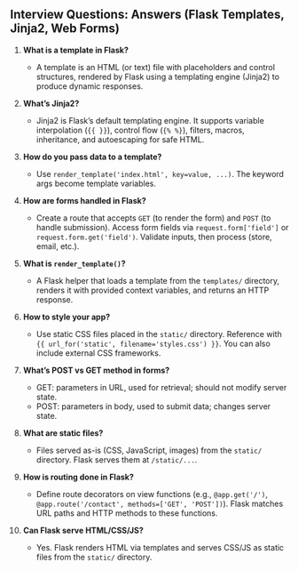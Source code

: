 ## Interview Questions: Answers (Flask Templates, Jinja2, Web Forms)

1. **What is a template in Flask?**
   - A template is an HTML (or text) file with placeholders and control structures, rendered by Flask using a templating engine (Jinja2) to produce dynamic responses.

2. **What’s Jinja2?**
   - Jinja2 is Flask’s default templating engine. It supports variable interpolation (`{{ }}`), control flow (`{% %}`), filters, macros, inheritance, and autoescaping for safe HTML.

3. **How do you pass data to a template?**
   - Use `render_template('index.html', key=value, ...)`. The keyword args become template variables.

4. **How are forms handled in Flask?**
   - Create a route that accepts `GET` (to render the form) and `POST` (to handle submission). Access form fields via `request.form['field']` or `request.form.get('field')`. Validate inputs, then process (store, email, etc.).

5. **What is `render_template()`?**
   - A Flask helper that loads a template from the `templates/` directory, renders it with provided context variables, and returns an HTTP response.

6. **How to style your app?**
   - Use static CSS files placed in the `static/` directory. Reference with `{{ url_for('static', filename='styles.css') }}`. You can also include external CSS frameworks.

7. **What’s POST vs GET method in forms?**
   - GET: parameters in URL, used for retrieval; should not modify server state.
   - POST: parameters in body, used to submit data; changes server state.

8. **What are static files?**
   - Files served as-is (CSS, JavaScript, images) from the `static/` directory. Flask serves them at `/static/...`.

9. **How is routing done in Flask?**
   - Define route decorators on view functions (e.g., `@app.get('/')`, `@app.route('/contact', methods=['GET', 'POST'])`). Flask matches URL paths and HTTP methods to these functions.

10. **Can Flask serve HTML/CSS/JS?**
    - Yes. Flask renders HTML via templates and serves CSS/JS as static files from the `static/` directory.


